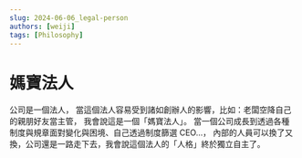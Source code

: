```yaml
---
slug: 2024-06-06_legal-person
authors: [weiji]
tags: [Philosophy]
---
```


# 媽寶法人

公司是一個法人，
當這個法人容易受到諸如創辦人的影響，比如：老闆空降自己的親朋好友當主管，
我會說這是一個「媽寶法人」。
當一個公司成長到透過各種制度與規章面對變化與困境、自己透過制度篩選 CEO...，
內部的人員可以換了又換，公司還是一路走下去，我會說這個法人的「人格」終於獨立自主了。
